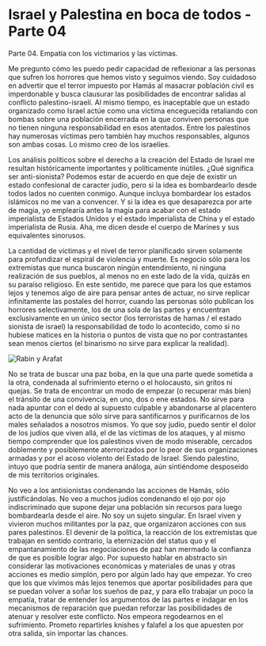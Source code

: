 # Israel y Palestina en boca de todos - Parte 04


Parte 04. Empatía con los victimarios y las víctimas.

Me pregunto cómo les puedo pedir capacidad de reflexionar a las
personas que sufren los horrores que hemos visto y seguimos
viendo. Soy cuidadoso en advertir que el terror impuesto por Hamás al
masacrar población civil es imperdonable y busca clausurar las
posibilidades de encontrar salidas al conflicto palestino-israelí. Al
mismo tiempo, es inaceptable que un estado organizado como Israel
actúe como una víctima enceguecida retaliando con bombas sobre una
población encerrada en la que conviven personas que no tienen ninguna
responsabilidad en esos atentados. Entre los palestinos hay numerosas
víctimas pero también hay muchos responsables, algunos son ambas
cosas. Lo mismo creo de los israelíes.

Los análisis políticos sobre el derecho a la creación del Estado de
Israel me resultan históricamente importantes y políticamente
inútiles. ¿Qué significa ser anti-sionista? Podemos estar de acuerdo
en que deje de existir un estado confesional de caracter judío, pero
si la idea es bombardearlo desde todos lados no cuenten
conmigo. Aunque incluya bombardear los estados islámicos no me van a
convencer. Y si la idea es que desaparezca por arte de magia, yo
emplearía antes la magia para acabar con el estado imperialista de
Estados Unidos y el estado imperialista de China y el estado
imperialista de Rusia. Aha, me dicen desde el cuerpo de Marines y sus
equivalentes sinorusos.

La cantidad de víctimas y el nivel de terror planificado sirven
solamente para profundizar el espiral de violencia y muerte. Es
negocio sólo para los extremistas que nunca buscaron ningún
entendimiento, ni ninguna realización de sus pueblos, al menos no en
este lado de la vida, quizás en su paraiso religioso. En este sentido,
me parece que para los que estamos lejos y tenemos algo de aire para
pensar antes de actuar, no sirve replicar infinitamente las postales
del horror, cuando las personas sólo publican los horrores
selectivamente, los de una sola de las partes y encuentran
exclusivamente en un único sector (los terroristas de hamas / el
estado sionista de israel) la responsabilidad de todo lo acontecido,
como si no hubiese matices en la historia o puntos de vista que no por
contrastantes sean menos ciertos (el binarismo no sirve para explicar
la realidad).

![Rabin y Arafat](https://live.staticflickr.com/65535/53334028802_b3f7e0f88d_h.jpg)

No se trata de buscar una paz boba, en la que una parte quede sometida
a la otra, condenada al sufrimiento eterno o el holocausto, sin gritos
ni quejas. Se trata de encontrar un modo de empezar (o recuperar más
bien) el tránsito de una convivencia, en uno, dos o ene estados. No
sirve para nada apuntar con el dedo al supuesto culpable y abandonarse
al placentero acto de la denuncia que sólo sirve para santificarnos y
purificarnos de los males señalados a nosotros mismos. Yo que soy
judío, puedo sentir el dolor de los judíos que viven allá, el de las
víctimas de los ataques, y al mismo tiempo comprender que los
palestinos viven de modo miserable, cercados doblemente y posiblemente
aterrorizados por lo peor de sus organizaciones armadas y por el acoso
violento del Estado de Israel. Siendo palestino, intuyo que podría
sentir de manera análoga, aún sintiéndome desposeido de mis
territorios originales.

No veo a los antisionistas condenando las acciones de Hamás, sólo
justificándolas. No veo a muchos judíos condenando el ojo por ojo
indiscriminado que supone dejar una población sin recursos para luego
bombardearla desde el aire. No soy un sujeto singular. En Israel viven
y vivieron muchos militantes por la paz, que organizaron acciones con
sus pares palestinos. El devenir de la política, la reacción de los
extremistas que trabajan en sentido contrario, la eternización del
status quo y el empantanamiento de las negociaciones de paz han
mermado la confianza de que es posible lograr algo. Por supuesto
hablar en abstracto sin considerar las motivaciones económicas y
materiales de unas y otras acciones es medio simplón, pero por algún
lado hay que empezar. Yo creo que los que vivimos más lejos tenemos
que aportar posibilidades para que se puedan volver a soñar los sueños
de paz, y para ello trabajar un poco la empatía, tratar de entender
los argumentos de las partes e indagar en los mecanismos de reparación
que puedan reforzar las posibilidades de atenuar y resolver este
conflicto. Nos empeora regodearnos en el sufrimiento. Prometo
repartirles knishes y falafel a los que apuesten por otra salida, sin
importar las chances.


